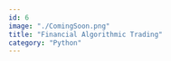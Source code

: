 ```yaml
---
id: 6
image: "./ComingSoon.png"
title: "Financial Algorithmic Trading"
category: "Python"
---
```


